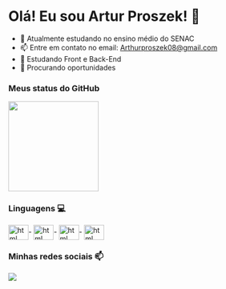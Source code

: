 # Olá! Eu sou Artur Proszek! 🙂
 
- 🔭 Atualmente estudando no ensino médio do SENAC
- 📫 Entre em contato no email: Arthurproszek08@gmail.com
- 🌱 Estudando  Front e Back-End
- 🤔 Procurando oportunidades

 
### Meus status do GitHub

<div>
  <img height="180em" src="https://github-readme-stats.vercel.app/api?username=ArthurProszek&show_icons=true&theme=radical">
</div>
</div>


 
### Linguagens 💻

<div style="display: inline_block">

  <img align="center" alt="html" height="30" width="40" src="https://cdn.jsdelivr.net/gh/devicons/devicon/icons/html5/html5-original.svg">-
  <img align="center" alt="html" height="30" width="40" src="https://cdn.jsdelivr.net/gh/devicons/devicon/icons/css3/css3-original.svg">-
  <img align="center" alt="html" height="30" width="40" src="https://cdn.jsdelivr.net/gh/devicons/devicon/icons/python/python-original.svg">-
  <img align="center" alt="html" height="30" width="40" src="https://cdn.jsdelivr.net/gh/devicons/devicon/icons/javascript/javascript-original.svg">

</div>
 
 
### Minhas redes sociais 📫

<div>

  <a href="https://www.linkedin.com/in/arthur-proszek-7a211b293/" target="_blank"><img src="https://img.shields.io/badge/LinkedIn-0077B5?style=for-the-badge&logo=linkedin&logoColor=white" target="_blank"></a>

</div>
